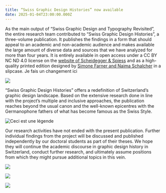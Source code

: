 ```yaml
---
title: “Swiss Graphic Design Histories” now available
date: 2025-01-04T23:00:00.000Z
---
```

As the main output of “Swiss Graphic Design and Typography Revisited”, the entire research team contributed to “Swiss Graphic Design Histories”, a three-volume publication. It publishes the findings in a form that should appeal to an academic and non-academic audience and makes available the large amount of diverse data and sources that we have analyzed for more than four years. It is entirely available in open access under a CC BY NC ND 4.0 license on the [website of Scheidegger & Spiess](https://www.farnerschalcher.ch/) and as a high-quality printed edition designed by [Simone Farner and Naima Schalcher](https://www.farnerschalcher.ch/) in a slipcase. Je fais un changement ici

![](/uploads/sgdtr-f7w1dl.640x0.jpg)

“Swiss Graphic Design Histories” offers a redefinition of Switzerland’s graphic design landscape. Based on the extensive research done in line with the project’s multiple and inclusive approaches, the publication reaches beyond the usual canon and the well-known epicentres with the Germanophone fathers of what has become famous as the Swiss Style.

![](/uploads/sgdtr-1qdjnb.640x0.jpg "Ceci est une légende")

Our research activities have not ended with the present publication. Further individual findings from the project will be discussed and published independently by our doctoral students as part of their theses. We hope they will continue the academic discourse in graphic design history in Switzerland, conduct further research, and ultimately assume positions from which they might pursue additional topics in this vein.

![](/uploads/kick-off.jpg)

![](/uploads/xerox.jpg)

![](/uploads/gutenberg.jpg)

